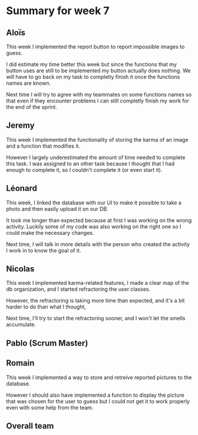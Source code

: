 # Summary for week 7


## Aloïs 

This week I implemented the report button to report impossible images to guess.

I did estimate my time better this week but since the functions that my button uses are still to be implemented my button actually does nothing.
We will have to go back on my task to completly finish it once the functions names are known.

Next time I will try to agree with my teammates on some functions names so that even if they encounter problems I can still completly finish my work for the end of the sprint.

## Jeremy

This week I implemented the functionality of storing the karma of an image and a function that modifies it.

However I largely underestimated the amount of time needed to complete this task. I was assigned to an other task because I thought that I had enough to complete it, so I couldn't complete it (or even start it).

## Léonard

This week, I linked the database with our UI to make it possible to take a photo and then easily upload it on our DB.

It took me longer than expected because at first I was working on the wrong activity. Luckily some of my code was also working on the right one so I could make the necessary changes.

Next time, I will talk in more details with the person who created the activity I work in to know the goal of it.

## Nicolas

This week I implemented karma-related features, I made a clear map of the db organization, and I started refractoring the user classes.

However, the refractoring is taking more time than expected, and it's a bit harder to do than what I thought,

Next time, I'll try to start the refractoring sooner, and I won't let the smells accumulate.

## Pablo (Scrum Master)


## Romain 

This week I implemented a way to store and retreive reported pictures to the database.

However I should also have implemented a function to display the picture that was chosen for the user to guess but I could not get it to work properly even with some help from the team.

## Overall team
